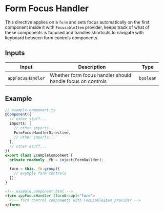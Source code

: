 # Form Focus Handler

This directive applies on a `form` and sets focus automatically on the first component inside it with `FocusableItem` provider, keeps track of what of these components is focused and handles shortcuts to navigate with keyboard between form controls components.

## Inputs

| Input             | Description                                                | Type      |
| ----------------- | ---------------------------------------------------------- | --------- |
| `appFocusHandler` | Whether form focus handler should handle focus on controls | `boolean` |

## Example

```typescript
// example.component.ts
@Component({
  // other stuff...
  imports: [
    // other imports...
    FormFocusHandlerDirective,
    // other imports...
  ],
  // other stuff...
})
export class ExampleComponent {
  private readonly _fb = inject(FormBuilder);

  form = this._fb.group({
    // example form controls
  });
}
```

```html
<!-- example.component.html -->
<form appFocusHandler [formGroup]="form">
  <!-- form control components with FocusableItem provider -->
</form>
```
